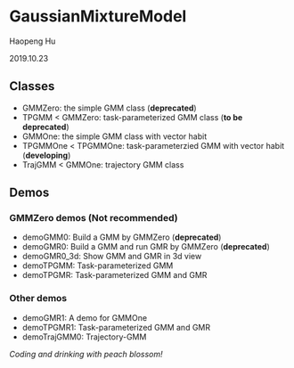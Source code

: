# GaussianMixtureModel

Haopeng Hu

2019.10.23

## Classes

- GMMZero: the simple GMM class (**deprecated**)
- TPGMM < GMMZero: task-parameterized GMM class (**to be deprecated**)
- GMMOne: the simple GMM class with vector habit
- TPGMMOne < TPGMMOne: task-parameterzied GMM with vector habit (**developing**)
- TrajGMM < GMMOne: trajectory GMM class

## Demos

### GMMZero demos (Not recommended)

 - demoGMM0: Build a GMM by GMMZero (**deprecated**)
 - demoGMR0: Build a GMM and run GMR by GMMZero (**deprecated**)
 - demoGMR0_3d: Show GMM and GMR in 3d view
 - demoTPGMM: Task-parameterized GMM
 - demoTPGMR: Task-parameterized GMM and GMR

### Other demos

- demoGMR1: A demo for GMMOne 
- demoTPGMR1: Task-parameterized GMM and GMR
- demoTrajGMM0: Trajectory-GMM

*Coding and drinking with peach blossom!*
